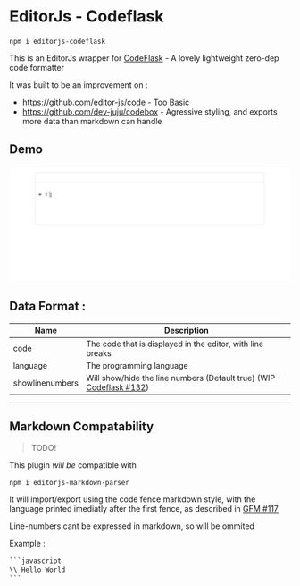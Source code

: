 # EditorJs - Codeflask

    npm i editorjs-codeflask

This is an EditorJs wrapper for [CodeFlask](https://kazzkiq.github.io/CodeFlask/) - A lovely lightweight zero-dep code formatter

It was built to be an improvement on :
* https://github.com/editor-js/code - Too Basic
* https://github.com/dev-juju/codebox - Agressive styling, and exports more data than markdown can handle


## Demo

![Demo ](./example-media/editorjs-codeflask-demo.gif)




## Data Format :

| Name            | Description                                                |
| --------------- | ---------------------------------------------------------- |
| code            | The code that is displayed in the editor, with line breaks |
| language        | The programming language                                   |
| showlinenumbers | Will show/hide the line numbers (Default true) (WIP - [Codeflask #132](https://github.com/kazzkiq/CodeFlask/issues/132))                          |


---

## Markdown Compatability

> TODO!

This plugin *will be* compatible with

    npm i editorjs-markdown-parser

It will import/export using the code fence markdown style, with the language printed imediatly after the first fence, as described in [GFM #117](https://github.github.com/gfm/#example-112)

Line-numbers cant be expressed in markdown, so will be ommited

Example :

    ```javascript
    \\ Hello World
    ```
